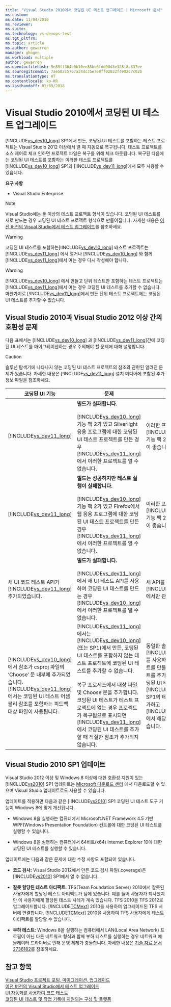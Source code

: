 ```yaml
---
title: "Visual Studio 2010에서 코딩된 UI 테스트 업그레이드 | Microsoft 문서"
ms.custom: 
ms.date: 11/04/2016
ms.reviewer: 
ms.suite: 
ms.technology: vs-devops-test
ms.tgt_pltfrm: 
ms.topic: article
ms.author: gewarren
manager: ghogen
ms.workload: multiple
author: gewarren
ms.openlocfilehash: 9e89ff364b0b10ee85be6fdd98d3e328f8c337ee
ms.sourcegitcommit: 7ae502c5767a34dc35e760ff02032f4902c7c02b
ms.translationtype: HT
ms.contentlocale: ko-KR
ms.lasthandoff: 01/09/2018
---
```

# <a name="upgrading-coded-ui-tests-from-visual-studio-2010"></a>Visual Studio 2010에서 코딩된 UI 테스트 업그레이드
[!INCLUDE[vs_dev10_long](../code-quality/includes/vs_dev10_long_md.md)] SP1에서 만든, 코딩된 UI 테스트를 포함하는 테스트 프로젝트는 Visual Studio 2012 이상에서 열 때 자동으로 복구됩니다. 테스트 프로젝트를 소스 제어로 체크 인하면 프로젝트 파일은 복구를 위해 체크 아웃됩니다. 복구된 다음에는 코딩된 UI 테스트를 포함하는 이러한 테스트 프로젝트를 [!INCLUDE[vs_dev10_long](../code-quality/includes/vs_dev10_long_md.md)] SP1과 [!INCLUDE[vs_dev11_long](../data-tools/includes/vs_dev11_long_md.md)]에서 모두 사용할 수 있습니다.  
  
 **요구 사항**  
  
-   Visual Studio Enterprise  
  
> [!NOTE]
>  Visual Studio에는 둘 이상의 테스트 프로젝트 형식이 있습니다. 코딩된 UI 테스트를 새로 만드는 경우 코딩된 UI 테스트 프로젝트 형식으로 만들어집니다. 자세한 내용은 [이전 버전의 Visual Studio에서 테스트 업그레이드](http://msdn.microsoft.com/en-us/e9c8b7f6-bd72-448e-8edb-d090dcc5cf52)를 참조하세요.  
  
> [!WARNING]
>  코딩된 UI 테스트를 포함하는[!INCLUDE[vs_dev10_long](../code-quality/includes/vs_dev10_long_md.md)] 테스트 프로젝트는 [!INCLUDE[vs_dev11_long](../data-tools/includes/vs_dev11_long_md.md)] 에서 열거나 [!INCLUDE[vs_dev10_long](../code-quality/includes/vs_dev10_long_md.md)] 와 함께 [!INCLUDE[vs_dev11_long](../data-tools/includes/vs_dev11_long_md.md)]에서 여는 경우 다시 작성해야 합니다.  
  
> [!WARNING]
>  [!INCLUDE[vs_dev10_long](../code-quality/includes/vs_dev10_long_md.md)] 에서 만들고 단위 테스트만 포함하는 테스트 프로젝트는 [!INCLUDE[vs_dev11_long](../data-tools/includes/vs_dev11_long_md.md)]에서 여는 경우 코딩된 UI 테스트를 추가할 수 없습니다. 마찬가지로 [!INCLUDE[vs_dev11_long](../data-tools/includes/vs_dev11_long_md.md)]에서 만든 단위 테스트 프로젝트에는 코딩된 UI 테스트를 추가할 수 없습니다.  
  
## <a name="compatibility-issues-between-visual-studio-2010-and-visual-studio-2012-or-later"></a>Visual Studio 2010과 Visual Studio 2012 이상 간의 호환성 문제  
 다음 표에서는 [!INCLUDE[vs_dev10_long](../code-quality/includes/vs_dev10_long_md.md)] 과 [!INCLUDE[vs_dev11_long](../data-tools/includes/vs_dev11_long_md.md)]간에 코딩된 UI 테스트를 마이그레이션하는 경우 주의해야 할 문제에 대해 설명합니다.  
  
> [!CAUTION]
>  솔루션 탐색기에 나타나지 않는 코딩된 UI 테스트 프로젝트의 참조와 관련된 알려진 문제가 있습니다. 자세한 내용은 [!INCLUDE[vs_dev11_long](../data-tools/includes/vs_dev11_long_md.md)] 설치 미디어에 포함된 추가 정보 파일을 참조하세요.  
  
|코딩된 UI 기능|문제|솔루션|  
|----------------------------|-----------|--------------|  
|[!INCLUDE[vs_dev11_long](../data-tools/includes/vs_dev11_long_md.md)]|**빌드가 실패합니다.**<br /><br /> [!INCLUDE[vs_dev10_long](../code-quality/includes/vs_dev10_long_md.md)] 기능 팩 2가 있고 Silverlight 응용 프로그램에 대한 코딩된 UI 테스트 프로젝트를 만든 경우 [!INCLUDE[vs_dev11_long](../data-tools/includes/vs_dev11_long_md.md)]에서 이러한 프로젝트를 열 수 없습니다.|이러한 프로젝트는 [!INCLUDE[vs_dev10_long](../code-quality/includes/vs_dev10_long_md.md)] 기능 팩 2에서만 관리하는 것이 좋습니다.|  
|[!INCLUDE[vs_dev11_long](../data-tools/includes/vs_dev11_long_md.md)]|**빌드는 성공하지만 테스트 실행이 실패합니다.**<br /><br /> [!INCLUDE[vs_dev10_long](../code-quality/includes/vs_dev10_long_md.md)] 기능 팩 2가 있고 Firefox에서 웹 응용 프로그램에 대한 코딩된 UI 테스트 프로젝트를 만든 경우 [!INCLUDE[vs_dev11_long](../data-tools/includes/vs_dev11_long_md.md)]에서 이러한 프로젝트를 열 수 없습니다.|이러한 프로젝트는 [!INCLUDE[vs_dev10_long](../code-quality/includes/vs_dev10_long_md.md)] 기능 팩 2에서만 관리하는 것이 좋습니다.|  
|새 UI 코드 테스트 API가 [!INCLUDE[vs_dev11_long](../data-tools/includes/vs_dev11_long_md.md)]추가되었습니다.|**빌드가 실패합니다.**<br /><br /> [!INCLUDE[vs_dev11_long](../data-tools/includes/vs_dev11_long_md.md)]에서 새 UI 테스트 API를 사용하여 코딩된 UI 테스트를 만드는 경우 [!INCLUDE[vs_dev10_long](../code-quality/includes/vs_dev10_long_md.md)]에서 이러한 프로젝트를 열 수 없습니다.|새 API를 사용하는 프로젝트는 [!INCLUDE[vs_dev11_long](../data-tools/includes/vs_dev11_long_md.md)] 에서만 관리해야 합니다.|  
|[!INCLUDE[vs_dev10_long](../code-quality/includes/vs_dev10_long_md.md)]에서 참조가 csproj 파일의 ‘Choose’ 문 내부에 추가되었습니다. [!INCLUDE[vs_dev11_long](../data-tools/includes/vs_dev11_long_md.md)]에서는 코딩된 UI 테스트 어셈블리 참조를 포함하는 피드백 대상 파일이 사용됩니다.|[!INCLUDE[vs_dev11_long](../data-tools/includes/vs_dev11_long_md.md)]에서는 [!INCLUDE[vs_dev10_long](../code-quality/includes/vs_dev10_long_md.md)] (또는 SP1)에서 만든, 코딩된 UI 테스트를 포함하지 않는 테스트 프로젝트에 코딩된 UI 테스트를 추가할 수 없습니다.<br /><br /> 복구 프로세스에서 대상 파일 및 Choose 문을 추가합니다. 코딩된 UI 테스트가 테스트 프로젝트에 없는 경우 프로젝트가 복구됨으로 표시되면 [!INCLUDE[vs_dev11_long](../data-tools/includes/vs_dev11_long_md.md)]에서 코딩된 UI 테스트를 추가할 때 적절한 참조가 추가되지 않습니다.|동일한 솔루션에서 [!INCLUDE[vs_dev11_long](../data-tools/includes/vs_dev11_long_md.md)] 를 사용하여 새 테스트 프로젝트를 만들고 새 코딩된 UI 테스트를 추가해야 합니다. 또는 코딩된 UI 테스트를 [!INCLUDE[vs_dev10_long](../code-quality/includes/vs_dev10_long_md.md)] SP1의 테스트 프로젝트에 추가하고 [!INCLUDE[vs_dev11_long](../data-tools/includes/vs_dev11_long_md.md)]에서 해당 프로젝트를 열 수 있습니다.|  
  
##  <a name="UpgradingCodedUIFromVS2010_Update"></a> Visual Studio 2010 SP1 업데이트  
 Visual Studio 2012 이상 및 Windows 8 이상에 대한 호환성 지원이 있는 [!INCLUDE[vs2010](../misc/includes/vs2010_md.md)] SP1 업데이트는 [Microsoft 다운로드 센터](http://www.microsoft.com/download/details.aspx?id=34677) 에서 다운로드할 수 있으며 Visual Studio 업데이트로도 사용할 수 있습니다.  
  
 업데이트를 적용하면 다음과 같은 [!INCLUDE[vs2010](../misc/includes/vs2010_md.md)] SP1 코딩된 UI 테스트 도구 기능이 Windows 8에 맞게 개선됩니다.  
  
-   Windows 8을 실행하는 컴퓨터에서 Microsoft.NET Framework 4.5 기반 WPF(Windows Presentation Foundation) 컨트롤에 대한 코딩된 UI 테스트를 실행할 수 있습니다.  
  
-   Windows 8을 실행하는 컴퓨터에서 64비트(x64) Internet Explorer 10에 대한 코딩된 UI 테스트를 실행할 수 있습니다.  
  
 업데이트에는 다음과 같은 문제에 대한 수정 사항도 포함되어 있습니다.  
  
-   **코드 검사:** Visual Studio 2012에서 만든 코드 검사 파일(.coverage)은 [!INCLUDE[vs2010](../misc/includes/vs2010_md.md)] SP1에서 열 수 없습니다.  
  
-   **잘못 할당된 테스트 아티팩트:** TFS(Team Foundation Server) 2010에서 잘못된 사용자에게 할당된 테스트 아티팩트가 팀에 있습니다. 예를 들어 사용자가 퇴사했지만 이 사용자에게 할당된 테스트 사례가 계속 있습니다. TFS 2010을 TFS 2012로 업그레이드합니다. [!INCLUDE[TCMext](../misc/includes/tcmext_md.md)] 2010을 사용하여 업그레이드된 TFS 서버에 연결합니다. [!INCLUDE[TCMext](../misc/includes/tcmext_md.md)] 2010을 사용하여 TFS 사용자에게 테스트 아티팩트를 할당할 수 없습니다.  
  
-   **부하 테스트:** Windows 8을 실행하는 컴퓨터에서 LAN(Local Area Network) 프로필이 아닌 다른 네트워크 형식과 함께 부하 테스트를 실행하는 경우 네트워크 에뮬레이터 드라이버로 인해 운영 체제가 충돌합니다. 자세한 내용은 [기술 자료 문서 2736182](http://support.microsoft.com/kb/2736182)를 참조하세요.  
  
## <a name="see-also"></a>참고 항목

[Visual Studio 프로젝트 포팅, 마이그레이션, 업그레이드](../porting/port-migrate-and-upgrade-visual-studio-projects.md)  
[이전 버전의 Visual Studio에서 테스트 업그레이드](http://msdn.microsoft.com/en-us/e9c8b7f6-bd72-448e-8edb-d090dcc5cf52)  
[UI 자동화를 사용하여 코드 테스트](../test/use-ui-automation-to-test-your-code.md)  
[코딩된 UI 테스트 및 작업 기록에 지원되는 구성 및 플랫폼](../test/supported-configurations-and-platforms-for-coded-ui-tests-and-action-recordings.md)
